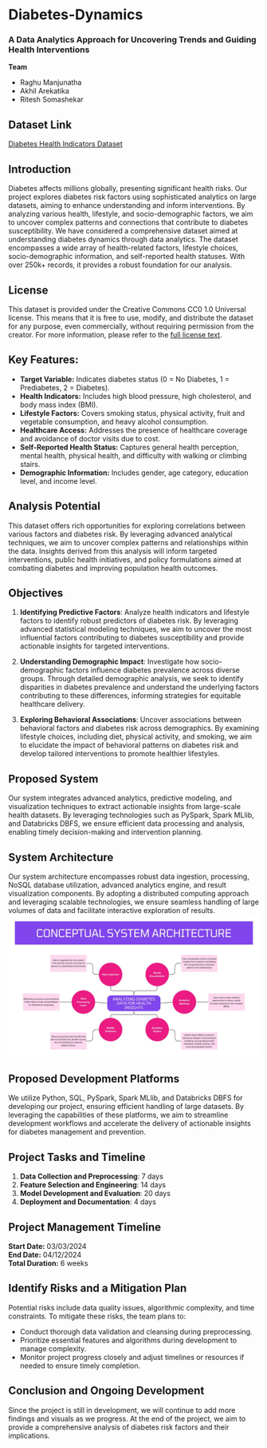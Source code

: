 # Diabetes-Dynamics
### A Data Analytics Approach for Uncovering Trends and Guiding Health Interventions

**Team**
- Raghu Manjunatha
- Akhil Arekatika
- Ritesh Somashekar

## Dataset Link
[Diabetes Health Indicators Dataset](https://www.kaggle.com/datasets/alexteboul/diabetes-health-indicators-dataset)

## Introduction
Diabetes affects millions globally, presenting significant health risks. Our project explores diabetes risk factors using sophisticated analytics on large datasets, aiming to enhance understanding and inform interventions. By analyzing various health, lifestyle, and socio-demographic factors, we aim to uncover complex patterns and connections that contribute to diabetes susceptibility.  We have considered a comprehensive dataset aimed at understanding diabetes dynamics through data analytics. The dataset encompasses a wide array of health-related factors, lifestyle choices, socio-demographic information, and self-reported health statuses. With over 250k+ records, it provides a robust foundation for our analysis.

## License
This dataset is provided under the Creative Commons CC0 1.0 Universal license. This means that it is free to use, modify, and distribute the dataset for any purpose, even commercially, without requiring permission from the creator. For more information, please refer to the [full license text](https://creativecommons.org/publicdomain/zero/1.0/).

## Key Features:
- **Target Variable:** Indicates diabetes status (0 = No Diabetes, 1 = Prediabetes, 2 = Diabetes).
- **Health Indicators:** Includes high blood pressure, high cholesterol, and body mass index (BMI).
- **Lifestyle Factors:** Covers smoking status, physical activity, fruit and vegetable consumption, and heavy alcohol consumption.
- **Healthcare Access:** Addresses the presence of healthcare coverage and avoidance of doctor visits due to cost.
- **Self-Reported Health Status:** Captures general health perception, mental health, physical health, and difficulty with walking or climbing stairs.
- **Demographic Information:** Includes gender, age category, education level, and income level.

## Analysis Potential
This dataset offers rich opportunities for exploring correlations between various factors and diabetes risk. By leveraging advanced analytical techniques, we aim to uncover complex patterns and relationships within the data. Insights derived from this analysis will inform targeted interventions, public health initiatives, and policy formulations aimed at combating diabetes and improving population health outcomes.

## Objectives
1. **Identifying Predictive Factors**: Analyze health indicators and lifestyle factors to identify robust predictors of diabetes risk. By leveraging advanced statistical modeling techniques, we aim to uncover the most influential factors contributing to diabetes susceptibility and provide actionable insights for targeted interventions.

2. **Understanding Demographic Impact**: Investigate how socio-demographic factors influence diabetes prevalence across diverse groups. Through detailed demographic analysis, we seek to identify disparities in diabetes prevalence and understand the underlying factors contributing to these differences, informing strategies for equitable healthcare delivery.

3. **Exploring Behavioral Associations**: Uncover associations between behavioral factors and diabetes risk across demographics. By examining lifestyle choices, including diet, physical activity, and smoking, we aim to elucidate the impact of behavioral patterns on diabetes risk and develop tailored interventions to promote healthier lifestyles.


## Proposed System
Our system integrates advanced analytics, predictive modeling, and visualization techniques to extract actionable insights from large-scale health datasets. By leveraging technologies such as PySpark, Spark MLlib, and Databricks DBFS, we ensure efficient data processing and analysis, enabling timely decision-making and intervention planning.

## System Architecture
Our system architecture encompasses robust data ingestion, processing, NoSQL database utilization, advanced analytics engine, and result visualization components. By adopting a distributed computing approach and leveraging scalable technologies, we ensure seamless handling of large volumes of data and facilitate interactive exploration of results.
![System Architecture](https://github.com/RaghuManjunatha/Diabetes-Dynamics/blob/718f8835232372a47c2bc9bb5c481ca5773fdba7/Dataset/SYSTEM%20ARCHI.jpg)

## Proposed Development Platforms
We utilize Python, SQL, PySpark, Spark MLlib, and Databricks DBFS for developing our project, ensuring efficient handling of large datasets. By leveraging the capabilities of these platforms, we aim to streamline development workflows and accelerate the delivery of actionable insights for diabetes management and prevention.

## Project Tasks and Timeline
1. **Data Collection and Preprocessing**: 7 days
2. **Feature Selection and Engineering**: 14 days
3. **Model Development and Evaluation**: 20 days
4. **Deployment and Documentation**: 4 days

## Project Management Timeline
**Start Date:** 03/03/2024  
**End Date:** 04/12/2024  
**Total Duration:** 6 weeks

## Identify Risks and a Mitigation Plan
Potential risks include data quality issues, algorithmic complexity, and time constraints. To mitigate these risks, the team plans to:
- Conduct thorough data validation and cleansing during preprocessing.
- Prioritize essential features and algorithms during development to manage complexity.
- Monitor project progress closely and adjust timelines or resources if needed to ensure timely completion.

## Conclusion and Ongoing Development
Since the project is still in development, we will continue to add more findings and visuals as we progress. At the end of the project, we aim to provide a comprehensive analysis of diabetes risk factors and their implications. 
